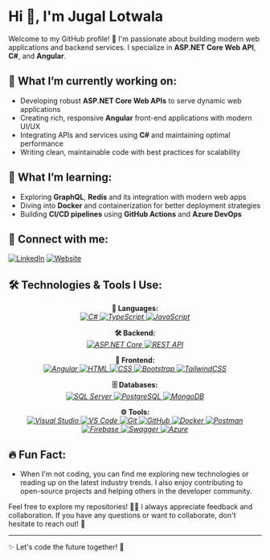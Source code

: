 # Hi 👋, I'm Jugal Lotwala 

Welcome to my GitHub profile! 🚀 I'm passionate about building modern web applications and backend services. I specialize in **ASP.NET Core Web API**, **C#**, and **Angular**. 

## 🔭 What I’m currently working on:
- Developing robust **ASP.NET Core Web APIs** to serve dynamic web applications
- Creating rich, responsive **Angular** front-end applications with modern UI/UX
- Integrating APIs and services using **C#** and maintaining optimal performance
- Writing clean, maintainable code with best practices for scalability

## 🌱 What I’m learning:
- Exploring **GraphQL**, **Redis** and its integration with modern web apps
- Diving into **Docker** and containerization for better deployment strategies
- Building **CI/CD pipelines** using **GitHub Actions** and **Azure DevOps**

## 🔗 Connect with me:
[![LinkedIn](https://img.shields.io/badge/LinkedIn-0A66C2?style=for-the-badge&logo=linkedin&logoColor=white)](https://www.linkedin.com/in/jugal-lotwala-699745200/)
[![Website](https://img.shields.io/badge/Portfolio-000000?style=for-the-badge&logo=Google-Chrome&logoColor=white)](https://your-website.com)

## 🛠️ Technologies & Tools I Use:

<p align="center">
  <b>🔧 Languages:</b><br>
  <i>
    <a href="https://learn.microsoft.com/en-us/dotnet/csharp/" target="_blank">
      <img src="https://img.shields.io/badge/C%23-9B4B96?style=for-the-badge&logo=csharp&logoColor=white" alt="C#" />
    </a>
    <a href="https://www.typescriptlang.org/" target="_blank">
      <img src="https://img.shields.io/badge/TypeScript-3178C6?style=for-the-badge&logo=typescript&logoColor=white" alt="TypeScript" />
    </a>
    <a href="https://developer.mozilla.org/en-US/docs/Web/JavaScript" target="_blank">
      <img src="https://img.shields.io/badge/JavaScript-F7DF1E?style=for-the-badge&logo=javascript&logoColor=black" alt="JavaScript" />
    </a>
  </i>
</p>

<p align="center">
  <b>🛠️ Backend:</b><br>
  <i>
    <a href="https://dotnet.microsoft.com/apps/aspnet" target="_blank">
      <img src="https://img.shields.io/badge/ASP.NET%20Core-512BD4?style=for-the-badge&logo=aspdotnetcore&logoColor=white" alt="ASP.NET Core" />
    </a>
    <a href="https://www.redhat.com/en/topics/api/what-is-a-rest-api" target="_blank">
      <img src="https://img.shields.io/badge/RESTful%20API-2B2D42?style=for-the-badge&logo=api&logoColor=white" alt="REST API" />
    </a>
  </i>
</p>

<p align="center">
  <b>🔗 Frontend:</b><br>
  <i>
    <a href="https://angular.io/" target="_blank">
      <img src="https://img.shields.io/badge/Angular-DD0031?style=for-the-badge&logo=angular&logoColor=white" alt="Angular" />
    </a>
    <a href="https://developer.mozilla.org/en-US/docs/Web/HTML" target="_blank">
      <img src="https://img.shields.io/badge/HTML5-E34F26?style=for-the-badge&logo=html5&logoColor=white" alt="HTML" />
    </a>
    <a href="https://developer.mozilla.org/en-US/docs/Web/CSS" target="_blank">
      <img src="https://img.shields.io/badge/CSS3-1572B6?style=for-the-badge&logo=css3&logoColor=white" alt="CSS" />
    </a>
    <a href="https://getbootstrap.com/" target="_blank">
      <img src="https://img.shields.io/badge/Bootstrap-563D7C?style=for-the-badge&logo=bootstrap&logoColor=white" alt="Bootstrap" />
    </a>
    <a href="https://tailwindcss.com/" target="_blank">
      <img src="https://img.shields.io/badge/TailwindCSS-06B6D4?style=for-the-badge&logo=tailwindcss&logoColor=white" alt="TailwindCSS" />
    </a>
  </i>
</p>

<p align="center">
  <b>🗄️ Databases:</b><br>
  <i>
    <a href="https://www.microsoft.com/en-us/sql-server" target="_blank">
      <img src="https://img.shields.io/badge/SQL%20Server-CC2927?style=for-the-badge&logo=microsoft-sql-server&logoColor=white" alt="SQL Server" />
    </a>
    <a href="https://www.postgresql.org/" target="_blank">
      <img src="https://img.shields.io/badge/PostgreSQL-336791?style=for-the-badge&logo=postgresql&logoColor=white" alt="PostgreSQL" />
    </a>
    <a href="https://www.mongodb.com/" target="_blank">
      <img src="https://img.shields.io/badge/MongoDB-47A248?style=for-the-badge&logo=mongodb&logoColor=white" alt="MongoDB" />
    </a>
  </i>
</p>

<p align="center">
  <b>⚙️ Tools:</b><br>
  <i>
    <a href="https://visualstudio.microsoft.com/" target="_blank">
      <img src="https://img.shields.io/badge/Visual%20Studio-5C2D91?style=for-the-badge&logo=visualstudio&logoColor=white" alt="Visual Studio" />
    </a>
    <a href="https://code.visualstudio.com/" target="_blank">
      <img src="https://img.shields.io/badge/VS%20Code-0078D4?style=for-the-badge&logo=visualstudiocode&logoColor=white" alt="VS Code" />
    </a>
    <a href="https://git-scm.com/" target="_blank">
      <img src="https://img.shields.io/badge/Git-F1502F?style=for-the-badge&logo=git&logoColor=white" alt="Git" />
    </a>
    <a href="https://github.com/" target="_blank">
      <img src="https://img.shields.io/badge/GitHub-181717?style=for-the-badge&logo=github&logoColor=white" alt="GitHub" />
    </a>
    <a href="https://www.docker.com/" target="_blank">
      <img src="https://img.shields.io/badge/Docker-2496ED?style=for-the-badge&logo=docker&logoColor=white" alt="Docker" />
    </a>
    <a href="https://www.postman.com/" target="_blank">
      <img src="https://img.shields.io/badge/Postman-FF6C37?style=for-the-badge&logo=postman&logoColor=white" alt="Postman" />
    </a>
    <a href="https://firebase.google.com/" target="_blank">
      <img src="https://img.shields.io/badge/Firebase-FFCA28?style=for-the-badge&logo=firebase&logoColor=black" alt="Firebase" />
    </a>
    <a href="https://swagger.io/" target="_blank">
      <img src="https://img.shields.io/badge/Swagger-85EA2D?style=for-the-badge&logo=swagger&logoColor=white" alt="Swagger" />
    </a>
    <a href="https://azure.microsoft.com/" target="_blank">
      <img src="https://img.shields.io/badge/Azure-0078D4?style=for-the-badge&logo=microsoftazure&logoColor=white" alt="Azure" />
    </a>
  </i>
</p>

## 🔥 Fun Fact:
- When I'm not coding, you can find me exploring new technologies or reading up on the latest industry trends. I also enjoy contributing to open-source projects and helping others in the developer community.

Feel free to explore my repositories! 👨‍💻 I always appreciate feedback and collaboration. If you have any questions or want to collaborate, don't hesitate to reach out! 🤝

---

✨ Let's code the future together! 🚀
